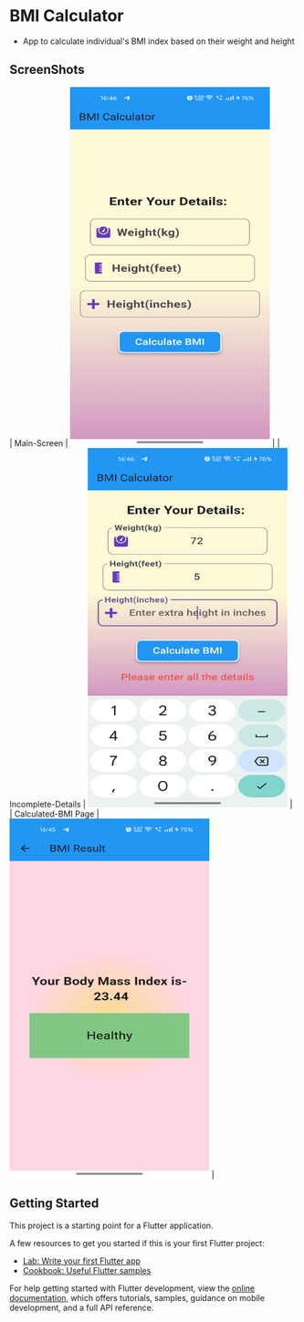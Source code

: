 # BMI Calculator

- App to calculate individual's BMI index based on their weight and height

## ScreenShots

| Main-Screen              | <img src="main_screen.png" width="350" height="630"> |
| Incomplete-Details       | <img src="incomplete_details.png" width="350" height="630"> |
| Calculated-BMI Page      | <img src="computed_bmi.png" width="350" height="630"> |

## Getting Started

This project is a starting point for a Flutter application.

A few resources to get you started if this is your first Flutter project:

- [Lab: Write your first Flutter app](https://docs.flutter.dev/get-started/codelab)
- [Cookbook: Useful Flutter samples](https://docs.flutter.dev/cookbook)

For help getting started with Flutter development, view the
[online documentation](https://docs.flutter.dev/), which offers tutorials,
samples, guidance on mobile development, and a full API reference.
